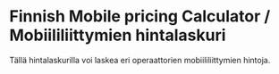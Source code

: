 # Finnish Mobile pricing Calculator / Mobiililiittymien hintalaskuri

Tällä hintalaskurilla voi laskea eri operaattorien mobiililiittymien hintoja.